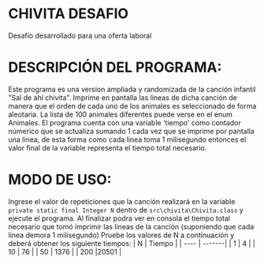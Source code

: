 # CHIVITA DESAFIO
Desafío desarrollado para una oferta laboral

# DESCRIPCIÓN DEL PROGRAMA: 
Este programa es una version ampliada y
randomizada de la canción infantil "Sal de ahí chivita". Imprime en
pantalla las lineas de dicha canción de manera que el orden de cada uno
de los animales es seleccionado de forma aleotaria. La lista de 100
animales diferentes puede verse en el enum Animales. El programa cuenta
con una variable 'tiempo' como contador númerico que se actualiza sumando
1 cada vez que se imprime por pantalla una linea, de esta forma como cada
linea toma 1 milisegundo entonces el valor final de la variable
representa el tiempo total necesario.

# MODO DE USO:
Ingrese el valor de repeticiones que la canción realizará
en la variable ``private static final Integer N`` dentro de ``src\chivita\Chivita.class`` y ejecute el programa. Al finalizar podra ver en
consola el tiempo total necesario que tomó imprimir las lineas de la
canción (suponiendo que cada linea demora 1 milisegundo) Pruebe los valores de N a continuación y deberá obtener los siguiente tiempos:
| N    | Tiempo |
| ---- | -------|
| 1    | 4      |
| 10   | 76     |
| 50   | 1376   |
| 200  |20501   |

